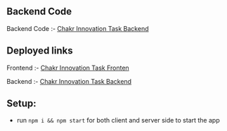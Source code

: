 ## Backend Code 
Backend Code :- [Chakr Innovation Task Backend](https://github.com/Tr4ce007/taskbackend)
## Deployed links

Frontend :- [Chakr Innovation Task Fronten](https://chakrtaskfrontend.onrender.com/)

Backend :- [Chakr Innovation Task Backend](https://chakrtask.onrender.com)


## Setup:
- run ```npm i && npm start``` for both client and server side to start the app